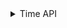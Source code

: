 <details>
<summary>Time API</summary>

* Tug'ulgan kuningizni (yyyy-MM-dd formatda) kiritsangiz sizga haftaning qaysi 
  kunida tug'ilganingizni qaytaruvchi method tuzing
* shunday method qilingki unga UserList va 
  date1,date2 kirib keladi va siz o'sha listdan datelari kirib kelgan ikki vaqt
  oralig'ida bo'lganlarining listini qaytaring 
  (User(username,password,date) shunday class ham yaratib qo'ying)
* Siz tug'ilgan kuningizni (yyyy-MM-dd formatda) 
  kiritasiz va sizga aynan qaysi yil,oy,kun,hafta_nomi
  100 yosh bo'lishingizni chiqarsin
* Sizni methodizga ikki vaqt date1 va date2 kirib keladi va siz o'sha 
  vaqtlar orasidagi kunlarni ketma ketlikda yyyy-MM-dd ko'rinishida chiqaring
  yani for yoki while da va void method bo'ladi
* Sizni methodizga ikki vaqt date1 va date2 kirib keladi va siz o'sha
  vaqtlar orasida nechta hafta borligini qayatring
</details>